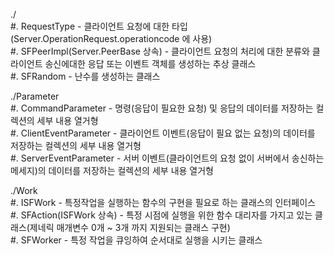 ./  
#. RequestType - 클라이언트 요청에 대한 타입(Server.OperationRequest.operationcode 에 사용)  
#. SFPeerImpl(Server.PeerBase 상속) - 클라이언트 요청의 처리에 대한 분류와 클라이언트 송신에대한 응답 또는 이벤트 객체를 생성하는 추상 클래스  
#. SFRandom - 난수를 생성하는 클래스  

./Parameter  
#. CommandParameter - 명령(응답이 필요한 요청) 및 응답의 데이터를 저장하는 컬렉션의 세부 내용 열거형  
#. ClientEventParameter - 클라이언트 이벤트(응답이 필요 없는 요청)의 데이터를 저장하는 컬렉션의 세부 내용 열거형  
#. ServerEventParameter - 서버 이벤트(클라이언트의 요청 없이 서버에서 송신하는 메세지)의 데이터를 저장하는 컬렉션의 세부 내용 열거형  

./Work  
#. ISFWork - 특정작업을 실행하는 함수의 구현을 필요로 하는 클래스의 인터페이스  
#. SFAction(ISFWork 상속) - 특정 시점에 실행을 위한 함수 대리자를 가지고 있는 클래스(제네릭 매개변수 0개 ~ 3개 까지 지원되는 클래스 구현)  
#. SFWorker - 특정 작업을 큐잉하여 순서대로 실행을 시키는 클래스  
